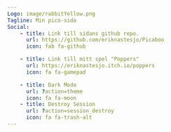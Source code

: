 ```yaml
---
Logo: image/rabbitYellow.png
Tagline: Min pico-sida
Social:
    - title: Link till sidans github repo.
      url: https://github.com/eriknastesjo/Picaboo
      icon: fab fa-github

    - title: Link till mitt spel "Poppers"
      url: https://eriknastesjo.itch.io/poppers
      icon: fa fa-gamepad

    - title: Dark Mode
      url: ?action=theme
      icon: fa fa-moon
    - title: Destroy Session
      url: ?action=session_destroy
      icon: fa fa-trash-alt
---
```

